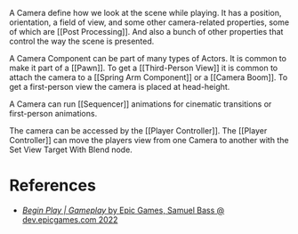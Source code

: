 A Camera define how we look at the scene while playing.
It has a position, orientation, a field of view, and some other camera-related properties,
some of which are [[Post Processing]].
And also a bunch of other properties that control the way the scene is presented.

A Camera Component can be part of many types of Actors.
It is common to make it part of a [[Pawn]].
To get a [[Third-Person View]] it is common to attach the camera to a [[Spring Arm Component]] or a [[Camera Boom]].
To get a first-person view the camera is placed at head-height.

A Camera can run [[Sequencer]] animations for cinematic transitions or first-person animations.

The camera can be accessed by the [[Player Controller]].
The [[Player Controller]] can move the players view from one Camera to another with the Set View Target With Blend node.

# References

- [_Begin Play | Gameplay_ by Epic Games, Samuel Bass @ dev.epicgames.com 2022](https://dev.epicgames.com/community/learning/tutorials/l21z/unreal-engine-begin-play-gameplay)
